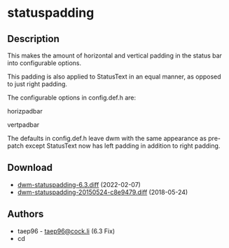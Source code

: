 # statuspadding

## Description

This makes the amount of horizontal and vertical padding in the status bar
into configurable options.

This padding is also applied to StatusText in an equal manner, as opposed to
just right padding.

The configurable options in config.def.h are:

horizpadbar

vertpadbar

The defaults in config.def.h leave dwm with the same appearance as pre-patch
except StatusText now has left padding in addition to right padding.

## Download

- [dwm-statuspadding-6.3.diff](dwm-statuspadding-6.3.diff) (2022-02-07)
- [dwm-statuspadding-20150524-c8e9479.diff](dwm-statuspadding-20150524-c8e9479.diff) (2018-05-24)

## Authors

- taep96 - <taep96@cock.li> (6.3 Fix)
- cd
